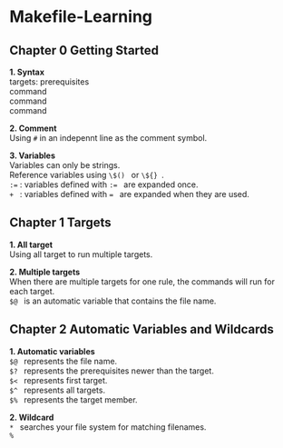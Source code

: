 # Makefile-Learning  

## Chapter 0 Getting Started  
**1. Syntax**  
targets: prerequisites  
   command  
   command  
   command  

**2. Comment**  
Using ` # ` in an indepennt line as the comment symbol.  

**3. Variables**  
Variables can only be strings.  
Reference variables using `\$() ` or `\${} `.  
`:=` : variables defined with `:= ` are expanded once.  
`+ ` : variables defined with `= ` are expanded when they are used.  

## Chapter 1 Targets
**1. All target**  
Using all target to run multiple targets.  

**2. Multiple targets**  
When there are multiple targets for one rule, the commands will run for each target.  
`$@ ` is an automatic variable that contains the file name.  

## Chapter 2 Automatic Variables and Wildcards  
**1. Automatic variables**  
`$@ ` represents the file name.  
`$? ` represents the prerequisites newer than the target.  
`$< ` represents first target.  
`$^ ` represents all targets.  
`$% ` represents the target member.  

**2. Wildcard**  
`* ` searches your file system for matching filenames.  
`% ` 